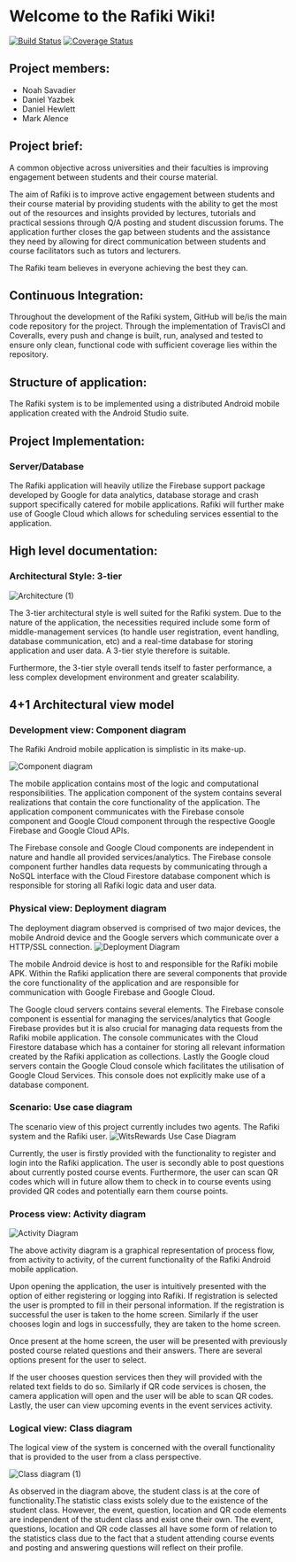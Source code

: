 # Welcome to the Rafiki Wiki!

[![Build Status](https://travis-ci.org/markalence/rafiki.svg?branch=master)](https://travis-ci.org/markalence/rafiki)
[![Coverage Status](https://coveralls.io/repos/github/markalence/rafiki/badge.svg?branch=master)](https://coveralls.io/github/markalence/rafiki?branch=master)

## Project members:
* Noah Savadier
* Daniel Yazbek
* Daniel Hewlett
* Mark Alence 

## Project brief:

A common objective across universities and their faculties is improving engagement between students and their course material. 

The aim of Rafiki is to improve active engagement between students and their course material by providing students with the ability to get the most out of the resources and insights provided by lectures, tutorials and practical sessions through Q/A posting and student discussion forums. The application further closes the gap between students and the assistance they need by allowing for direct communication between students and course facilitators such as tutors and lecturers.  

The Rafiki team believes in everyone achieving the best they can.

## Continuous Integration:
Throughout the development of the Rafiki system, GitHub will be/is the main code repository for the project. Through the implementation of TravisCI and Coveralls, every push and change is built, run, analysed and tested to ensure only clean, functional code with sufficient coverage lies within the repository.

## Structure of application:
The Rafiki system is to be implemented using a distributed Android mobile application created with the Android Studio suite.

## Project Implementation:
### Server/Database
The Rafiki application will heavily utilize the Firebase support package developed by Google for data analytics, database storage and crash support specifically catered for mobile applications. Rafiki will further make use of Google Cloud which allows for scheduling services essential to the application.

## High level documentation:
### Architectural Style: 3-tier
![Architecture (1)](https://user-images.githubusercontent.com/47977629/63334066-dd4f6c00-c33a-11e9-97e2-3432cfb49431.png)


The 3-tier architectural style is well suited for the Rafiki system. Due to the nature of the application, the necessities required include some form of middle-management services (to handle user registration, event handling, database communication, etc) and a real-time database for storing application and user data. A 3-tier style therefore is suitable. 

Furthermore, the 3-tier style overall tends itself to faster performance, a less complex development environment and greater scalability.


## 4+1 Architectural view model
### Development view: Component diagram
The Rafiki Android mobile application is simplistic in its make-up. 

![Component diagram](https://user-images.githubusercontent.com/47977629/65031607-d0c23180-d941-11e9-8d7e-35df9ccd6eea.png)

The mobile application contains most of the logic and computational responsibilities. The application component of the system contains several realizations that contain the core functionality of the application. The application component communicates with the Firebase console component and Google Cloud component through the respective Google Firebase and Google Cloud APIs.  

The Firebase console and Google Cloud components are independent in nature and handle all provided services/analytics. The Firebase console component further handles data requests by communicating through a NoSQL interface with the Cloud Firestore database component which is responsible for storing all Rafiki logic data and user data. 

### Physical view: Deployment diagram   

The deployment diagram observed is comprised of two major devices, the mobile Android device and the Google servers which communicate over a HTTP/SSL connection.
![Deployment Diagram](https://user-images.githubusercontent.com/47977629/65031604-d0299b00-d941-11e9-92e3-e92791698b20.png)

The mobile Android device is host to and responsible for the Rafiki mobile APK. Within the Rafiki application there are several components that provide the core functionality of the application and are responsible for communication with Google Firebase and Google Cloud.

The Google cloud servers contains several elements. The Firebase console component is essential for managing the services/analytics that Google Firebase provides but it is also crucial for managing data requests from the Rafiki mobile application. The console communicates with the Cloud Firestore database which has a container for storing all relevant information created by the Rafiki application as collections. Lastly the Google cloud servers contain the Google Cloud console which facilitates the utilisation of Google Cloud Services. This console does not explicitly make use of a database component.
 
### Scenario: Use case diagram

The scenario view of this project currently includes two agents. The Rafiki system and the Rafiki user. 
![WitsRewards Use Case Diagram](https://user-images.githubusercontent.com/47977629/65031603-d0299b00-d941-11e9-9547-a1a3d82fc3b2.png) 

Currently, the user is firstly provided with the functionality to register and login into the Rafiki application. The user is secondly able to post questions about currently posted course events. Furthermore, the user can scan QR codes which will in future allow them to check in to course events using provided QR codes and potentially earn them course points.


### Process view: Activity diagram
![Activity Diagram](https://user-images.githubusercontent.com/47977629/65032913-65c62a00-d944-11e9-8a66-dec7ea345ad4.png)


The above activity diagram is a graphical representation of process flow, from activity to activity, of the current functionality of the Rafiki Android mobile application. 

Upon opening the application, the user is intuitively presented with the option of either registering or logging into Rafiki. If registration is selected the user is prompted to fill in their personal information. If the registration is successful the user is taken to the home screen. Similarly if the user chooses login and logs in successfully, they are taken to the home screen.   

Once present at the home screen, the user will be presented with previously posted course related questions and their answers. There are several options present for the user to select. 

If the user chooses question services then they will provided with the related text fields to do so. Similarly if QR code services is chosen, the camera application will open and the user will be able to scan QR codes. Lastly, the user can view upcoming events in the event services activity. 

### Logical view: Class diagram

The logical view of the system is concerned with the overall functionality that is provided to the user from a class perspective.

![Class diagram (1)](https://user-images.githubusercontent.com/47977629/63343192-a9ca0d00-c34d-11e9-95c7-1dc820deae68.png)

 
As observed in the diagram above, the student class is at the core of functionality.The statistic class exists solely due to the existence of the student class. However, the event, question, location and QR code elements are independent of the student class and exist one their own. The event, questions, location and QR code classes all have some form of relation to the statistics class due to the fact that a student attending course events and posting and answering questions will reflect on their profile. 



